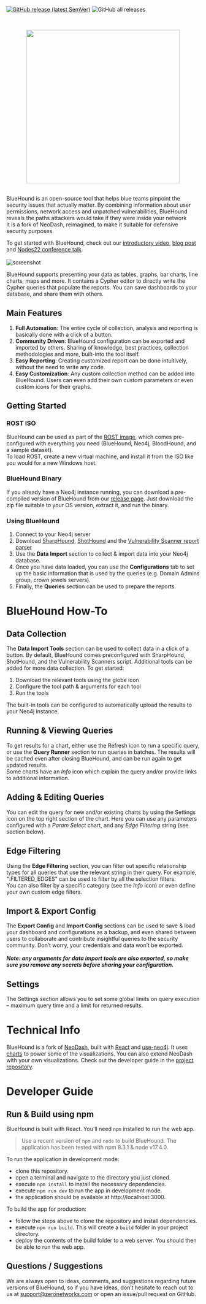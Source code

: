 [![GitHub release (latest SemVer)](https://img.shields.io/github/v/release/zeronetworks/bluehound)](https://github.com/zeronetworks/bluehound/releases/latest)
![GitHub all releases](https://img.shields.io/github/downloads/zeronetworks/bluehound/total)

<br>
<p align="center"><img src="public/logo.png" width="400"></p>
<br>
BlueHound is an open-source tool that helps blue teams pinpoint the security issues that actually matter. By combining information about user permissions, network access and unpatched vulnerabilities, BlueHound reveals the paths attackers would take if they were inside your network<br>
It is a fork of NeoDash, reimagined, to make it suitable for defensive security purposes.

To get started with BlueHound, check out our [introductory video](https://youtu.be/WVup5tnURoM), [blog post](https://zeronetworks.com/blog/bluehound-community-driven-resilience/) and [Nodes22 conference talk](https://www.youtube.com/watch?app=desktop&v=76MWt8uugAg).
<br><br>
![screenshot](public/screenshot.png)

BlueHound supports presenting your data as tables, graphs, bar charts, line charts, maps and more. It contains a Cypher editor to directly write the Cypher queries that populate the reports. You can save dashboards to your database, and share them with others.

## Main Features
1. **Full Automation**: The entire cycle of collection, analysis and reporting is basically done with a click of a button.
2. **Community Driven**: BlueHound configuration can be exported and imported by others. Sharing of knowledge, best practices, collection methodologies and more, built-into the tool itself.
3. **Easy Reporting**: Creating customized report can be done intuitively, without the need to write any code.
4. **Easy Customization**: Any custom collection method can be added into BlueHound. Users can even add their own custom parameters or even custom icons for their graphs.

## Getting Started
### ROST ISO
BlueHound can be used as part of the [ROST image](https://zeronetworks.com/ROST-iso.zip), which comes pre-configured with everything you need (BlueHound, Neo4j, BloodHound, and a sample dataset).
<br>To load ROST, create a new virtual machine, and install it from the ISO like you would for a new Windows host.
### BlueHound Binary
If you already have a Neo4j instance running, you can download a pre-compiled version of BlueHound from our [release page](https://github.com/zeronetworks/BlueHound/releases). Just download the zip file suitable to your OS version, extract it, and run the binary.
### Using BlueHound
1. Connect to your Neo4j server
2. Download [SharpHound](https://github.com/BloodHoundAD/BloodHound/blob/master/Collectors/SharpHound.exe), [ShotHound](https://github.com/zeronetworks/BloodHound-Tools/tree/main/ShotHound) and the [Vulnerability Scanner report parser](https://github.com/zeronetworks/BloodHound-Tools/tree/main/VulnerabilitiesDataImport)
3. Use the **Data Import** section to collect & import data into your Neo4j database.
4. Once you have data loaded, you can use the **Configurations** tab to set up the basic information
that is used by the queries (e.g. Domain Admins group, crown jewels servers).
5. Finally, the **Queries** section can be used to prepare the reports.

# BlueHound How-To
## Data Collection
The **Data Import Tools** section can be used to collect data in a click of a button. By default, BlueHound comes preconfigured with SharpHound, ShotHound, and the Vulnerability Scanners script. Additional tools can be added for more data collection. To get started:
1. Download the relevant tools using the globe icon
2. Configure the tool path & arguments for each tool
3. Run the tools

The built-in tools can be configured to automatically upload the results to your Neo4j instance.
## Running & Viewing Queries
To get results for a chart, either use the Refresh icon to run a specific query, or use the **Query Runner** section to run queries in batches. The results will be cached even after closing BlueHound, and can be run again to get updated results.<br>
Some charts have an *Info* icon which explain the query and/or provide links to additional information.
## Adding & Editing Queries
You can edit the query for new and/or existing charts by using the Settings icon on the top right section of the chart. Here you can use any parameters configured with a *Param Select* chart, and any *Edge Filtering* string (see section below). 
## Edge Filtering
Using the **Edge Filtering** section, you can filter out specific relationship types for all queries that use the relevant string in their query. For example, ":FILTERED_EDGES" can be used to filter by all the selection filters. <br>
You can also filter by a specific category (see the *Info* icon) or even define your own custom edge filters.
## Import & Export Config
The **Export Config** and **Import Config** sections can be used to save & load your dashboard and configurations as a backup, and even shared between users to collaborate and contribute insightful queries to the security community. Don’t worry, your credentials and data won’t be exported.<br><br>
***Note: any arguments for data import tools are also exported, so make sure you remove any secrets before sharing your configuration.*** 
## Settings
The Settings section allows you to set some global limits on query execution – maximum query time and a limit for returned results.

# Technical Info
BlueHound is a fork of [NeoDash](https://github.com/neo4j-labs/neodash), built with [React](https://reactjs.org/) and [use-neo4j](https://github.com/adam-cowley/use-neo4j).
It uses [charts](https://github.com/neo4j-labs/charts) to power some of the visualizations.
You can also extend NeoDash with your own visualizations. Check out the developer guide in the [project repository](https://github.com/neo4j-labs/neodash).

# Developer Guide

## Run & Build using npm
BlueHound is built with React. You'll need `npm` installed to run the web app.

> Use a recent version of `npm` and `node` to build BlueHound. The application has been tested with npm 8.3.1 & node v17.4.0.

To run the application in development mode:
- clone this repository.
- open a terminal and navigate to the directory you just cloned.
- execute `npm install` to install the necessary dependencies.
- execute `npm run dev` to run the app in development mode.
- the application should be available at http://localhost:3000.


To build the app for production:
- follow the steps above to clone the repository and install dependencies.
- execute `npm run build`. This will create a `build` folder in your project directory.
- deploy the contents of the build folder to a web server. You should then be able to run the web app.

## Questions / Suggestions
We are always open to ideas, comments, and suggestions regarding future versions of BlueHound, so if you have ideas, don’t hesitate to reach out to us at [support@zeronetworks.com](mailto:support@zeronetworks.com) or open an issue/pull request on GitHub.
